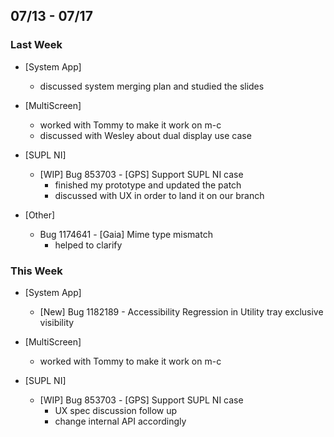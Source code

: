 ## 07/13 - 07/17 ##

### Last Week ###

* [System App]
    - discussed system merging plan and studied the slides

* [MultiScreen]
    - worked with Tommy to make it work on m-c
    - discussed with Wesley about dual display use case

* [SUPL NI]
    - [WIP] Bug 853703 - [GPS] Support SUPL NI case
        - finished my prototype and updated the patch
        - discussed with UX in order to land it on our branch

* [Other]
    - Bug 1174641 - [Gaia] Mime type mismatch
        - helped to clarify

### This Week ###

* [System App]
    - [New] Bug 1182189 - Accessibility Regression in Utility tray exclusive visibility

* [MultiScreen]
    - worked with Tommy to make it work on m-c

* [SUPL NI]
    - [WIP] Bug 853703 - [GPS] Support SUPL NI case
        - UX spec discussion follow up
        - change internal API accordingly
